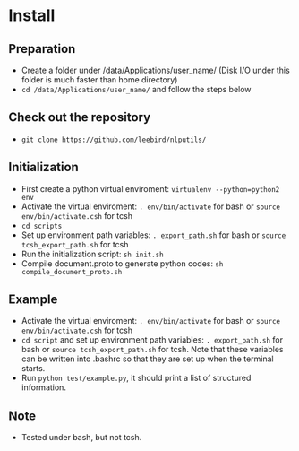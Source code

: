 # Install

## Preparation
- Create a folder under /data/Applications/user_name/ (Disk I/O under this folder is much faster than home directory)
- `cd /data/Applications/user_name/` and follow the steps below

## Check out the repository
- `git clone https://github.com/leebird/nlputils/`

## Initialization
- First create a python virtual enviroment: `virtualenv --python=python2 env`
- Activate the virtual enviroment: `. env/bin/activate` for bash or `source env/bin/activate.csh` for tcsh
- `cd scripts`
- Set up environment path variables: `. export_path.sh` for bash or `source tcsh_export_path.sh` for tcsh
- Run the initialization script: `sh init.sh`
- Compile document.proto to generate python codes: `sh compile_document_proto.sh`

## Example
- Activate the virtual enviroment: `. env/bin/activate` for bash or `source env/bin/activate.csh` for tcsh
- `cd script` and set up environment path variables: `. export_path.sh` for bash or `source tcsh_export_path.sh` for tcsh. Note that these variables can be written into .bashrc so that they are set up when the terminal starts.
- Run `python test/example.py`, it should print a list of structured information.

## Note
- Tested under bash, but not tcsh.
